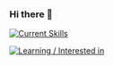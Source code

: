 ### Hi there 👋

[![Current Skills](https://skillicons.dev/icons?i=c,bash,linux,vim,vscode,atom,git,github,discord&perline=3)](https://skillicons.dev)

[![Learning / Interested in](https://skillicons.dev/icons?i=cpp,py,docker,html,css,js&perline=3)](https://skillicons.dev)
